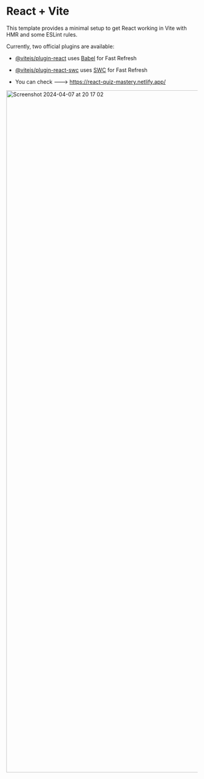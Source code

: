 # React + Vite

This template provides a minimal setup to get React working in Vite with HMR and some ESLint rules.

Currently, two official plugins are available:

- [@vitejs/plugin-react](https://github.com/vitejs/vite-plugin-react/blob/main/packages/plugin-react/README.md) uses [Babel](https://babeljs.io/) for Fast Refresh
- [@vitejs/plugin-react-swc](https://github.com/vitejs/vite-plugin-react-swc) uses [SWC](https://swc.rs/) for Fast Refresh

- You can check --->  https://react-quiz-mastery.netlify.app/

<img width="1792" alt="Screenshot 2024-04-07 at 20 17 02" src="https://github.com/ahmettavsan/react-quiz-app/assets/107367185/9bfcc88a-9942-400d-8f09-c968bff3bac8">
